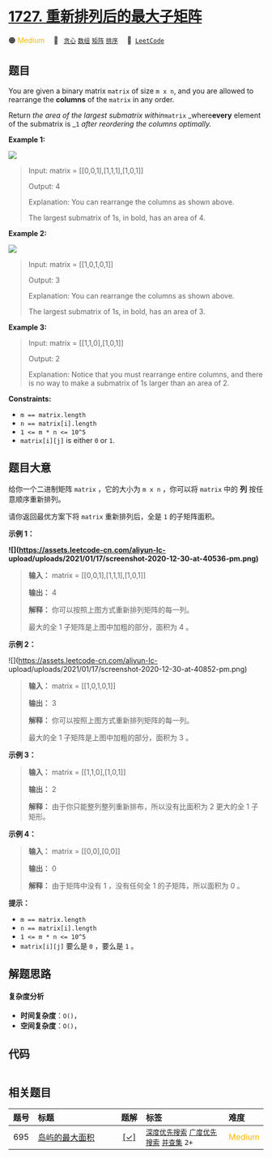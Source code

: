 # [1727. 重新排列后的最大子矩阵](https://leetcode.com/problems/largest-submatrix-with-rearrangements)

🟠 <font color=#ffb800>Medium</font>&emsp; 🔖&ensp; [`贪心`](/leetcode/outline/tag/greedy.md) [`数组`](/leetcode/outline/tag/array.md) [`矩阵`](/leetcode/outline/tag/matrix.md) [`排序`](/leetcode/outline/tag/sorting.md)&emsp; 🔗&ensp;[`LeetCode`](https://leetcode.com/problems/largest-submatrix-with-rearrangements)

## 题目

You are given a binary matrix `matrix` of size `m x n`, and you are allowed to
rearrange the **columns** of the `matrix` in any order.

Return _the area of the largest submatrix within_`matrix` _where**every**
element of the submatrix is _`1` _after reordering the columns optimally._



**Example 1:**

![](https://assets.leetcode.com/uploads/2020/12/29/screenshot-2020-12-30-at-40536-pm.png)

> Input: matrix = [[0,0,1],[1,1,1],[1,0,1]]
> 
> Output: 4
> 
> Explanation: You can rearrange the columns as shown above.
> 
> The largest submatrix of 1s, in bold, has an area of 4.

**Example 2:**

![](https://assets.leetcode.com/uploads/2020/12/29/screenshot-2020-12-30-at-40852-pm.png)

> Input: matrix = [[1,0,1,0,1]]
> 
> Output: 3
> 
> Explanation: You can rearrange the columns as shown above.
> 
> The largest submatrix of 1s, in bold, has an area of 3.

**Example 3:**

> Input: matrix = [[1,1,0],[1,0,1]]
> 
> Output: 2
> 
> Explanation: Notice that you must rearrange entire columns, and there is no way to make a submatrix of 1s larger than an area of 2.

**Constraints:**

  * `m == matrix.length`
  * `n == matrix[i].length`
  * `1 <= m * n <= 10^5`
  * `matrix[i][j]` is either `0` or `1`.


## 题目大意

给你一个二进制矩阵 `matrix` ，它的大小为 `m x n` ，你可以将 `matrix` 中的 **列** 按任意顺序重新排列。

请你返回最优方案下将 `matrix` 重新排列后，全是 `1` 的子矩阵面积。

**示例 1：**

**![](https://assets.leetcode-cn.com/aliyun-lc-
upload/uploads/2021/01/17/screenshot-2020-12-30-at-40536-pm.png)**

> 
> 
> 
> 
> 
> **输入：** matrix = [[0,0,1],[1,1,1],[1,0,1]]
> 
> **输出：** 4
> 
> **解释：** 你可以按照上图方式重新排列矩阵的每一列。
> 
> 最大的全 1 子矩阵是上图中加粗的部分，面积为 4 。
> 
> 

**示例 2：**

![](https://assets.leetcode-cn.com/aliyun-lc-
upload/uploads/2021/01/17/screenshot-2020-12-30-at-40852-pm.png)

> 
> 
> 
> 
> 
> **输入：** matrix = [[1,0,1,0,1]]
> 
> **输出：** 3
> 
> **解释：** 你可以按照上图方式重新排列矩阵的每一列。
> 
> 最大的全 1 子矩阵是上图中加粗的部分，面积为 3 。
> 
> 

**示例 3：**

> 
> 
> 
> 
> 
> **输入：** matrix = [[1,1,0],[1,0,1]]
> 
> **输出：** 2
> 
> **解释：** 由于你只能整列整列重新排布，所以没有比面积为 2 更大的全 1 子矩形。

**示例 4：**

> 
> 
> 
> 
> 
> **输入：** matrix = [[0,0],[0,0]]
> 
> **输出：** 0
> 
> **解释：** 由于矩阵中没有 1 ，没有任何全 1 的子矩阵，所以面积为 0 。

**提示：**

  * `m == matrix.length`
  * `n == matrix[i].length`
  * `1 <= m * n <= 10^5`
  * `matrix[i][j]` 要么是 `0` ，要么是 `1` 。


## 解题思路

#### 复杂度分析

- **时间复杂度**：`O()`，
- **空间复杂度**：`O()`，

## 代码

```javascript

```

## 相关题目

<!-- prettier-ignore -->
| 题号 | 标题 | 题解 | 标签 | 难度 |
| :------: | :------ | :------: | :------ | :------ |
| 695 | [岛屿的最大面积](https://leetcode.com/problems/max-area-of-island) | [[✓]](/leetcode/problem/0695.md) |  [`深度优先搜索`](/leetcode/outline/tag/depth-first-search.md) [`广度优先搜索`](/leetcode/outline/tag/breadth-first-search.md) [`并查集`](/leetcode/outline/tag/union-find.md) `2+` | <font color=#ffb800>Medium</font> |

<style>
.blue {
    background-color: #096dd9;
    padding: 0.25rem 0.5rem;
    margin: 0;
    font-size: 0.85em;
    border-radius: 3px;
    color: white;
    font-weight: 500;
}
table th:first-of-type { width: 10%; }
table th:nth-of-type(2) { width: 35%; }
table th:nth-of-type(3) { width: 10%; }
table th:nth-of-type(4) { width: 35%; }
table th:nth-of-type(5) { width: 10%; }
</style>
